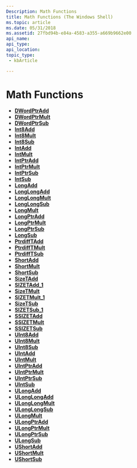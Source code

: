 ```yaml
---
Description: Math Functions
title: Math Functions (The Windows Shell)
ms.topic: article
ms.date: 05/31/2018
ms.assetid: 27fbd94b-e84a-4583-a355-a669b9662e00
api_name: 
api_type: 
api_location: 
topic_type: 
 - kbArticle

---
```


# Math Functions

-   [**DWordPtrAdd**](/windows/desktop/api/Intsafe/nf-intsafe-dwordptradd)
-   [**DWordPtrMult**](/windows/desktop/api/Intsafe/nf-intsafe-dwordptrmult)
-   [**DWordPtrSub**](/windows/desktop/api/Intsafe/nf-intsafe-dwordptrsub)
-   [**Int8Add**](/windows/desktop/api/intsafe/nf-intsafe-int8add)
-   [**Int8Mult**](/windows/desktop/api/intsafe/nf-intsafe-int8mult)
-   [**Int8Sub**](/windows/desktop/api/intsafe/nf-intsafe-int8sub)
-   [**IntAdd**](/windows/desktop/api/intsafe/nf-intsafe-intadd)
-   [**IntMult**](/windows/desktop/api/intsafe/nf-intsafe-intmult)
-   [**IntPtrAdd**](/windows/desktop/api/intsafe/nf-intsafe-intptradd)
-   [**IntPtrMult**](/windows/desktop/api/intsafe/nf-intsafe-intptrmult)
-   [**IntPtrSub**](/windows/desktop/api/intsafe/nf-intsafe-intptrsub)
-   [**IntSub**](/windows/desktop/api/intsafe/nf-intsafe-intsub)
-   [**LongAdd**](/windows/desktop/api/intsafe/nf-intsafe-longadd)
-   [**LongLongAdd**](/windows/desktop/api/intsafe/nf-intsafe-longlongadd)
-   [**LongLongMult**](/windows/desktop/api/intsafe/nf-intsafe-longlongmult)
-   [**LongLongSub**](/windows/desktop/api/intsafe/nf-intsafe-longlongsub)
-   [**LongMult**](/windows/desktop/api/intsafe/nf-intsafe-longmult)
-   [**LongPtrAdd**](/windows/desktop/api/intsafe/nf-intsafe-longptradd)
-   [**LongPtrMult**](/windows/desktop/api/intsafe/nf-intsafe-longptrmult)
-   [**LongPtrSub**](/windows/desktop/api/intsafe/nf-intsafe-longptrsub)
-   [**LongSub**](/windows/desktop/api/intsafe/nf-intsafe-longsub)
-   [**PtrdiffTAdd**](/windows/desktop/api/intsafe/nf-intsafe-ptrdifftadd)
-   [**PtrdiffTMult**](/windows/desktop/api/intsafe/nf-intsafe-ptrdifftmult)
-   [**PtrdiffTSub**](/windows/desktop/api/intsafe/nf-intsafe-ptrdifftsub)
-   [**ShortAdd**](/windows/desktop/api/intsafe/nf-intsafe-shortadd)
-   [**ShortMult**](/windows/desktop/api/intsafe/nf-intsafe-shortmult)
-   [**ShortSub**](/windows/desktop/api/intsafe/nf-intsafe-shortsub)
-   [**SizeTAdd**](/windows/desktop/api/Intsafe/nf-intsafe-sizetadd)
-   [**SIZETAdd\_1**](/windows/desktop/api/Intsafe/nf-intsafe-ulonglongadd)
-   [**SizeTMult**](/windows/desktop/api/Intsafe/nf-intsafe-sizetmult)
-   [**SIZETMult\_1**](/previous-versions/windows/desktop/legacy/bb776644(v=vs.85))
-   [**SizeTSub**](/windows/desktop/api/Intsafe/nf-intsafe-sizetsub)
-   [**SIZETSub\_1**](/windows/desktop/api/Intsafe/nf-intsafe-ulonglongsub)
-   [**SSIZETAdd**](/windows/desktop/api/intsafe/nf-intsafe-ssizetadd)
-   [**SSIZETMult**](/windows/desktop/api/intsafe/nf-intsafe-ssizetmult)
-   [**SSIZETSub**](/windows/desktop/api/intsafe/nf-intsafe-ssizetsub)
-   [**UInt8Add**](/windows/desktop/api/intsafe/nf-intsafe-uint8add)
-   [**UInt8Mult**](/windows/desktop/api/intsafe/nf-intsafe-uint8mult)
-   [**UInt8Sub**](/windows/desktop/api/intsafe/nf-intsafe-uint8sub)
-   [**UIntAdd**](/windows/desktop/api/Intsafe/nf-intsafe-uintadd)
-   [**UIntMult**](/windows/desktop/api/Intsafe/nf-intsafe-uintmult)
-   [**UIntPtrAdd**](/windows/desktop/api/Intsafe/nf-intsafe-uintptradd)
-   [**UIntPtrMult**](/windows/desktop/api/Intsafe/nf-intsafe-uintptrmult)
-   [**UIntPtrSub**](/windows/desktop/api/Intsafe/nf-intsafe-uintptrsub)
-   [**UIntSub**](/windows/desktop/api/Intsafe/nf-intsafe-uintsub)
-   [**ULongAdd**](/windows/desktop/api/Intsafe/nf-intsafe-ulongadd)
-   [**ULongLongAdd**](/previous-versions/windows/desktop/legacy/bb776654(v=vs.85))
-   [**ULongLongMult**](/previous-versions/windows/desktop/legacy/bb776655(v=vs.85))
-   [**ULongLongSub**](/previous-versions/windows/desktop/legacy/bb776656(v=vs.85))
-   [**ULongMult**](/windows/desktop/api/Intsafe/nf-intsafe-ulongmult)
-   [**ULongPtrAdd**](/windows/desktop/api/Intsafe/nf-intsafe-ulongptradd)
-   [**ULongPtrMult**](/windows/desktop/api/Intsafe/nf-intsafe-ulongptrmult)
-   [**ULongPtrSub**](/windows/desktop/api/Intsafe/nf-intsafe-ulongptrsub)
-   [**ULongSub**](/windows/desktop/api/Intsafe/nf-intsafe-ulongsub)
-   [**UShortAdd**](/windows/desktop/api/Intsafe/nf-intsafe-ushortadd)
-   [**UShortMult**](/windows/desktop/api/Intsafe/nf-intsafe-ushortmult)
-   [**UShortSub**](/windows/desktop/api/Intsafe/nf-intsafe-ushortsub)

 

 